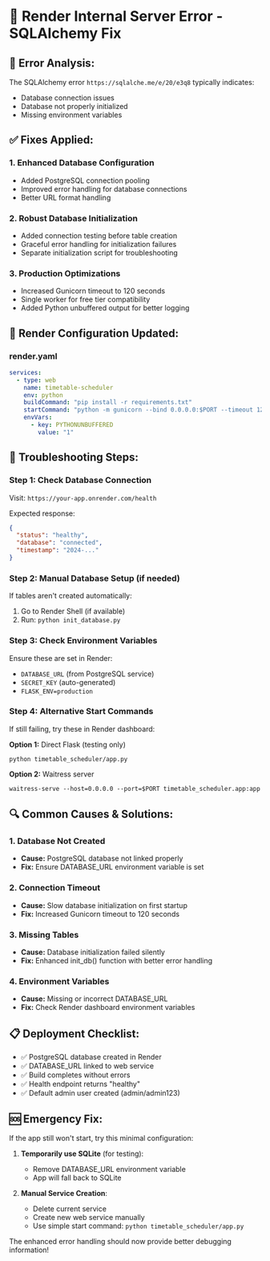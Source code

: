 # 🚨 Render Internal Server Error - SQLAlchemy Fix

## 📍 **Error Analysis:**
The SQLAlchemy error `https://sqlalche.me/e/20/e3q8` typically indicates:
- Database connection issues
- Database not properly initialized
- Missing environment variables

## ✅ **Fixes Applied:**

### 1. **Enhanced Database Configuration**
- Added PostgreSQL connection pooling
- Improved error handling for database connections
- Better URL format handling

### 2. **Robust Database Initialization**
- Added connection testing before table creation
- Graceful error handling for initialization failures
- Separate initialization script for troubleshooting

### 3. **Production Optimizations**
- Increased Gunicorn timeout to 120 seconds
- Single worker for free tier compatibility
- Added Python unbuffered output for better logging

## 🔧 **Render Configuration Updated:**

### render.yaml
```yaml
services:
  - type: web
    name: timetable-scheduler
    env: python
    buildCommand: "pip install -r requirements.txt"
    startCommand: "python -m gunicorn --bind 0.0.0.0:$PORT --timeout 120 --workers 1 timetable_scheduler.app:app"
    envVars:
      - key: PYTHONUNBUFFERED
        value: "1"
```

## 🚀 **Troubleshooting Steps:**

### Step 1: Check Database Connection
Visit: `https://your-app.onrender.com/health`

Expected response:
```json
{
  "status": "healthy",
  "database": "connected",
  "timestamp": "2024-..."
}
```

### Step 2: Manual Database Setup (if needed)
If tables aren't created automatically:
1. Go to Render Shell (if available)
2. Run: `python init_database.py`

### Step 3: Check Environment Variables
Ensure these are set in Render:
- `DATABASE_URL` (from PostgreSQL service)
- `SECRET_KEY` (auto-generated)
- `FLASK_ENV=production`

### Step 4: Alternative Start Commands
If still failing, try these in Render dashboard:

**Option 1:** Direct Flask (testing only)
```
python timetable_scheduler/app.py
```

**Option 2:** Waitress server
```
waitress-serve --host=0.0.0.0 --port=$PORT timetable_scheduler.app:app
```

## 🔍 **Common Causes & Solutions:**

### 1. **Database Not Created**
- **Cause:** PostgreSQL database not linked properly
- **Fix:** Ensure DATABASE_URL environment variable is set

### 2. **Connection Timeout**
- **Cause:** Slow database initialization on first startup
- **Fix:** Increased Gunicorn timeout to 120 seconds

### 3. **Missing Tables**
- **Cause:** Database initialization failed silently
- **Fix:** Enhanced init_db() function with better error handling

### 4. **Environment Variables**
- **Cause:** Missing or incorrect DATABASE_URL
- **Fix:** Check Render dashboard environment variables

## 📋 **Deployment Checklist:**

- ✅ PostgreSQL database created in Render
- ✅ DATABASE_URL linked to web service
- ✅ Build completes without errors
- ✅ Health endpoint returns "healthy"
- ✅ Default admin user created (admin/admin123)

## 🆘 **Emergency Fix:**

If the app still won't start, try this minimal configuration:

1. **Temporarily use SQLite** (for testing):
   - Remove DATABASE_URL environment variable
   - App will fall back to SQLite

2. **Manual Service Creation**:
   - Delete current service
   - Create new web service manually
   - Use simple start command: `python timetable_scheduler/app.py`

The enhanced error handling should now provide better debugging information!